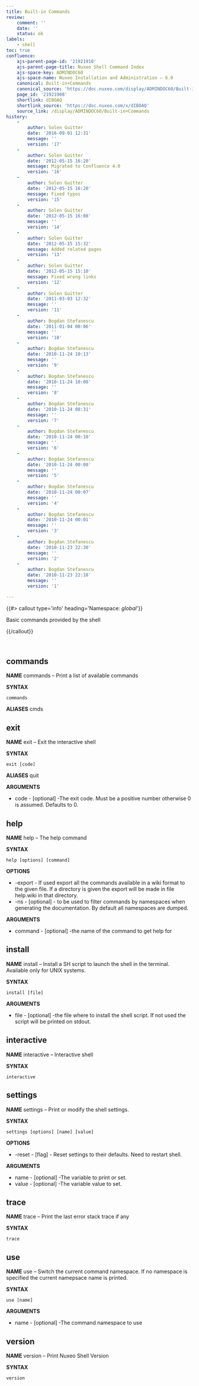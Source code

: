 ```yaml
---
title: Built-in Commands
review:
    comment: ''
    date: ''
    status: ok
labels:
    - shell
toc: true
confluence:
    ajs-parent-page-id: '21921910'
    ajs-parent-page-title: Nuxeo Shell Command Index
    ajs-space-key: ADMINDOC60
    ajs-space-name: Nuxeo Installation and Administration — 6.0
    canonical: Built-in+Commands
    canonical_source: 'https://doc.nuxeo.com/display/ADMINDOC60/Built-in+Commands'
    page_id: '21921908'
    shortlink: dIBOAQ
    shortlink_source: 'https://doc.nuxeo.com/x/dIBOAQ'
    source_link: /display/ADMINDOC60/Built-in+Commands
history:
    - 
        author: Solen Guitter
        date: '2016-09-01 12:31'
        message: ''
        version: '17'
    - 
        author: Solen Guitter
        date: '2012-05-15 16:20'
        message: Migrated to Confluence 4.0
        version: '16'
    - 
        author: Solen Guitter
        date: '2012-05-15 16:20'
        message: Fixed typos
        version: '15'
    - 
        author: Solen Guitter
        date: '2012-05-15 16:08'
        message: ''
        version: '14'
    - 
        author: Solen Guitter
        date: '2012-05-15 15:32'
        message: Added related pages
        version: '13'
    - 
        author: Solen Guitter
        date: '2012-05-15 15:10'
        message: Fixed wrong links
        version: '12'
    - 
        author: Solen Guitter
        date: '2011-03-03 12:32'
        message: ''
        version: '11'
    - 
        author: Bogdan Stefanescu
        date: '2011-01-04 00:06'
        message: ''
        version: '10'
    - 
        author: Bogdan Stefanescu
        date: '2010-11-24 10:13'
        message: ''
        version: '9'
    - 
        author: Bogdan Stefanescu
        date: '2010-11-24 10:08'
        message: ''
        version: '8'
    - 
        author: Bogdan Stefanescu
        date: '2010-11-24 08:31'
        message: ''
        version: '7'
    - 
        author: Bogdan Stefanescu
        date: '2010-11-24 00:10'
        message: ''
        version: '6'
    - 
        author: Bogdan Stefanescu
        date: '2010-11-24 00:08'
        message: ''
        version: '5'
    - 
        author: Bogdan Stefanescu
        date: '2010-11-24 00:07'
        message: ''
        version: '4'
    - 
        author: Bogdan Stefanescu
        date: '2010-11-24 00:01'
        message: ''
        version: '3'
    - 
        author: Bogdan Stefanescu
        date: '2010-11-23 22:30'
        message: ''
        version: '2'
    - 
        author: Bogdan Stefanescu
        date: '2010-11-23 22:18'
        message: ''
        version: '1'

---
```

{{#> callout type='info' heading='Namespace: *global*'}}

Basic commands provided by the shell

{{/callout}}

&nbsp;

## commands

**NAME**
commands &ndash; Print a list of available commands

**SYNTAX**

```
commands
```

**ALIASES**
cmds

## exit

**NAME**
exit &ndash; Exit the interactive shell

**SYNTAX**

```
exit [code]
```

**ALIASES**
quit

**ARGUMENTS**

*   code - [optional] -The exit code. Must be a positive number otherwise 0 is assumed. Defaults to 0.

## help

**NAME**
help &ndash; The help command

**SYNTAX**

```
help [options] [command]
```

**OPTIONS**

*   -export - If used export all the commands available in a wiki format to the given file. If a directory is given the export will be made in file help.wiki in that directory.
*   -ns - [optional] - to be used to filter commands by namespaces when generating the documentation. By default all namespaces are dumped.

**ARGUMENTS**

*   command - [optional] -the name of the command to get help for

## install

**NAME**
install &ndash; Install a SH script to launch the shell in the terminal. Available only for UNIX systems.

**SYNTAX**

```
install [file]
```

**ARGUMENTS**

*   file - [optional] -the file where to install the shell script. If not used the script will be printed on stdout.

## interactive

**NAME**
interactive &ndash; Interactive shell

**SYNTAX**

```
interactive
```

## settings

**NAME**
settings &ndash; Print or modify the shell settings.

**SYNTAX**

```
settings [options] [name] [value]
```

**OPTIONS**

*   -reset - [flag] - Reset settings to their defaults. Need to restart shell.

**ARGUMENTS**

*   name - [optional] -The variable to print or set.
*   value - [optional] -The variable value to set.

## trace

**NAME**
trace &ndash; Print the last error stack trace if any

**SYNTAX**

```
trace
```

## use

**NAME**
use &ndash; Switch the current command namespace. If no namespace is specified the current namepsace name is printed.

**SYNTAX**

```
use [name]
```

**ARGUMENTS**

*   name - [optional] -The command namespace to use

## version

**NAME**
version &ndash; Print Nuxeo Shell Version

**SYNTAX**

```
version
```

&nbsp;

&nbsp;